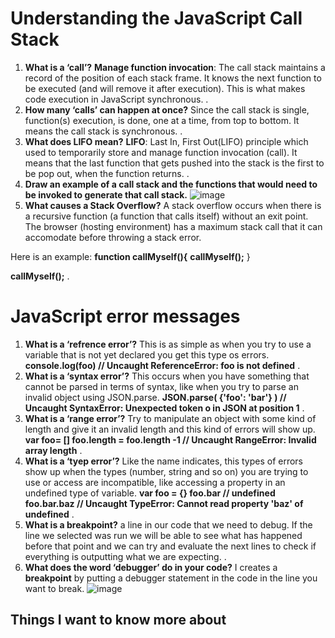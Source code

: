 # Understanding the JavaScript Call Stack
1. **What is a ‘call’?**
**Manage function invocation**: The call stack maintains a record of the position of each stack frame. It knows the next function to be executed (and will remove it after execution). This is what makes code execution in JavaScript synchronous.
.
2. **How many ‘calls’ can happen at once?** 
Since the call stack is single, function(s) execution, is done, one at a time, from top to bottom. It means the call stack is synchronous.
.
3. **What does LIFO mean?**
**LIFO**:  Last In, First Out(LIFO) principle which used to temporarily store and manage function invocation (call). It means that the last function that gets pushed into the stack is the first to be pop out, when the function returns.
.
4. **Draw an example of a call stack and the functions that would need to be invoked to generate that call stack.**
![image](images/function.png)
5. **What causes a Stack Overflow?**
A stack overflow occurs when there is a recursive function (a function that calls itself) without an exit point. The browser (hosting environment) has a maximum stack call that it can accomodate before throwing a stack error.

Here is an example:
**function callMyself(){**
  **callMyself();**
}

**callMyself();**
.
# JavaScript error messages
1. **What is a ‘refrence error’?**
This is as simple as when you try to use a variable that is not yet declared you get this type os errors.
**console.log(foo) // Uncaught ReferenceError: foo is not defined**
.
2. **What is a ‘syntax error’?**
This occurs when you have something that cannot be parsed in terms of syntax, like when you try to parse an invalid object using JSON.parse.
**JSON.parse( {'foo': 'bar'} ) // Uncaught SyntaxError: Unexpected token o in JSON at position 1**
.
3. **What is a ‘range error’?**
Try to manipulate an object with some kind of length and give it an invalid length and this kind of errors will show up.
**var foo= []
foo.length = foo.length -1 // Uncaught RangeError: Invalid array length**
.
4. **What is a ‘tyep error’?**
Like the name indicates, this types of errors show up when the types (number, string and so on) you are trying to use or access are incompatible, like accessing a property in an undefined type of variable.
**var foo = {}
foo.bar // undefined
foo.bar.baz // Uncaught TypeError: Cannot read property 'baz' of undefined**
.
5. **What is a breakpoint?**
a line in our code that we need to debug. If the line we selected was run we will be able to see what has happened before that point and we can try and evaluate the next lines to check if everything is outputting what we are expecting.
.
6. **What does the word ‘debugger’ do in your code?**
I creates a **breakpoint** by putting a debugger statement in the code in the line you want to break.
![image](https://files.speakerdeck.com/presentations/5ad67abfcb8743499474344873514b08/slide_17.jpg)





## Things I want to know more about
